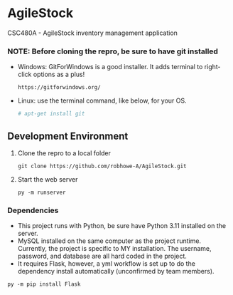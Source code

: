 # AgileStock

CSC480A - AgileStock inventory management application

### NOTE: Before cloning the repro, be sure to have git installed  
- Windows: GitForWindows is a good installer. It adds terminal to right-click options as a plus!  
  ```
  https://gitforwindows.org/
  ```
  
- Linux: use the terminal command, like below, for your OS.  
  ``` Bash
  # apt-get install git
  ```

## Development Environment

1. Clone the repro to a local folder
   ```
   git clone https://github.com/robhowe-A/AgileStock.git
   ```
2. Start the web server
   ```
   py -m runserver
   ```

### Dependencies

- This project runs with Python, be sure have Python 3.11 installed on the server.  
- MySQL installed on the same computer as the project runtime. Currently, the project is specific to MY installation. The username, password, and database are all hard coded in the project.  
- It requires Flask, however, a yml workflow is set up to do the dependency install automatically (unconfirmed by team members).  

```
py -m pip install Flask
```
